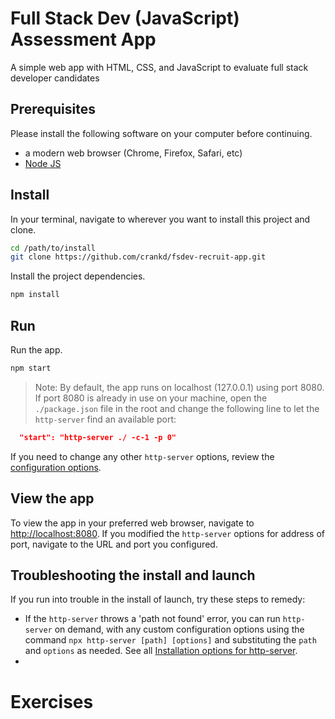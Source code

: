 # Full Stack Dev (JavaScript) Assessment App

A simple web app with HTML, CSS, and JavaScript to evaluate full stack developer candidates

## Prerequisites

Please install the following software on your computer before continuing.
- a modern web browser (Chrome, Firefox, Safari, etc)
- [Node JS](https://nodejs.org/en/)

## Install

In your terminal, navigate to wherever you want to install this project and clone.

```bash
cd /path/to/install
git clone https://github.com/crankd/fsdev-recruit-app.git
```

Install the project dependencies.

```bash
npm install
```

## Run

Run the app.  

```bash
npm start
```

> Note: By default, the app runs on localhost (127.0.0.1) using port 8080.  If port 8080 is already in use on your machine, open the `./package.json` file in the root and change the following line to let the `http-server` find an available port:

```json
  "start": "http-server ./ -c-1 -p 0"
```

If you need to change any other `http-server` options, review the [configuration options](https://www.npmjs.com/package/http-server#available-options).

## View the app

To view the app in your preferred web browser, navigate to [http://localhost:8080](http://localhost:8080).  If you modified the `http-server` options for address of port, navigate to the URL and port you configured.

## Troubleshooting the install and launch

If you run into trouble in the install of launch, try these steps to remedy:

- If the `http-server` throws a 'path not found' error, you can run `http-server` on demand, with any custom configuration options using the command `npx http-server [path] [options]` and substituting the `path` and `options` as needed.   See all [Installation options for http-server](https://www.npmjs.com/package/http-server#installation).
- 

# Exercises

